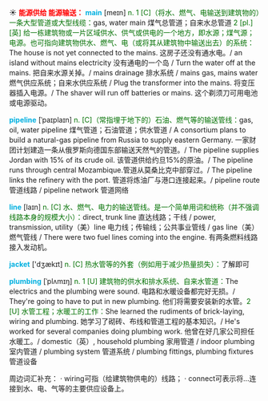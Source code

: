 ☀ <font color="red">**能源供给 能源输送：**</font>
<font color="sky blue">**main**</font> [meɪn] 
<font color="rgb(227, 108, 9)">n. 1 [C]（将水、燃气、电输送到建筑物的）一条大型管道或大型线缆：</font>gas, water main 煤气总管道；自来水总管道 <font color="rgb(227, 108, 9)">2 [pl.] [英] 给一栋建筑物或一片区域供水、供气或供电的一个地方，即水源；煤气源；电源。也可指向建筑物供水、燃气、电（或将其从建筑物中输送出去）的系统：</font>The house is not yet connected to the mains. 这房子还没有通水电。/ an island without mains electricity 没有通电的一个岛 / Turn the water off at the mains. 把自来水源关掉。/ mains drainage 排水系统 / mains gas, mains water 燃气供应系统；自来水供应系统 / Plug the transformer into the mains. 将变压器插入电源。/ The shaver will run off batteries or mains. 这个剃须刀可用电池或电源驱动。
           
<font color="sky blue">**pipeline**</font> [ˈpaɪplaɪn]
<font color="rgb(227, 108, 9)">n. [C]（常指埋于地下的）石油、燃气等的输送管线：</font>gas, oil, water pipeline 煤气管道；石油管道；供水管道 / A consortium plans to build a natural-gas pipeline from Russia to supply eastern Germany. 一家财团计划建造一条从俄罗斯向德国东部输送天然气的管道。/ The pipeline supplies Jordan with 15% of its crude oil. 该管道供给约旦15%的原油。/ The pipeline runs through central Mozambique.管道从莫桑比克中部穿过。/ The pipeline links the refinery with the port. 管道将炼油厂与港口连接起来。/ pipeline route 管道线路 / pipeline network 管道网络

<font color="sky blue">**line**</font> [laɪn] 
<font color="rgb(227, 108, 9)">n. [C] 水、燃气、电力的输送管线。是一个简单用词和统称（并不强调线路本身的规模大小）：</font>direct, trunk line 直达线路；干线 / power, transmission, utility（美）line 电力线；传输线；公共事业管线 / gas line（美）燃气管线 / There were two fuel lines coming into the engine. 有两条燃料线路接入发动机。

<font color="sky blue">**jacket**</font> ['dӡækɪt] 
<font color="rgb(227, 108, 9)">n. [C] 热水管等的外套（例如用于减少热量损失）：</font>了解即可
           
<font color="sky blue">**plumbing**</font> [ˈplʌmɪŋ]
<font color="rgb(227, 108, 9)">n. 1 [U] 建筑物的供水和排水系统、自来水管道：</font>The electrics and the plumbing were sound. 电路和水暖设备都完好无损。/ They're going to have to put in new plumbing. 他们将需要安装新的水管。<font color="rgb(227, 108, 9)">2 [U] 水管工程；水暖工的工作：</font>She learned the rudiments of brick-laying, wiring and plumbing. 她学习了砌砖、布线和管道工程的基本知识。/ He's worked for several companies doing plumbing work. 他曾在好几家公司担任水暖工。/ domestic（英）, household plumbing 家用管道 / indoor plumbing 室内管道 / plumbing system 管道系统 / plumbing fittings, plumbing fixtures 管道设备

周边词汇补充：
· wiring可指（给建筑物供电的）线路；
· connect可表示将…连接到水、电、气等的主要供应设备上。
